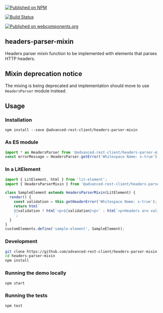 [![Published on NPM](https://img.shields.io/npm/v/@advanced-rest-client/headers-parser-mixin.svg)](https://www.npmjs.com/package/@advanced-rest-client/headers-parser-mixin)

[![Build Status](https://travis-ci.com/advanced-rest-client/headers-parser-mixin.svg)](https://travis-ci.com/advanced-rest-client/headers-parser-mixin)

[![Published on webcomponents.org](https://img.shields.io/badge/webcomponents.org-published-blue.svg)](https://www.webcomponents.org/element/advanced-rest-client/headers-parser-mixin)

## headers-parser-mixin

Headers parser mixin function to be implemented with elements that parses HTTP headers.

## Mixin deprecation notice

The mixing is being deprecated and implementation should move to use `HeadersParser` module instead.

## Usage

### Installation
```
npm install --save @advanced-rest-client/headers-parser-mixin
```

### As ES module

```js
import * as HeadersParser from '@advanced-rest-client/headers-parser-mixin';
const errorMessage = HeadersParser.getError('Whitespace Name: x-true');
```

### In a LitElement

```js
import { LitElement, html } from 'lit-element';
import { HeadersParserMixin } from '@advanced-rest-client/headers-parser-mixin';

class SampleElement extends HeadersParserMixin(LitElement) {
  render() {
    const validation = this.getHeaderError('Whitespace Name: x-true');
    return html`
    ${validation ? html`<p>${validation}<p>` : html`<p>Headers are valid</p>`}
    `;
  }
}
customElements.define('sample-element', SampleElement);
```

### Development

```sh
git clone https://github.com/advanced-rest-client/headers-parser-mixin
cd headers-parser-mixin
npm install
```

### Running the demo locally

```sh
npm start
```

### Running the tests

```sh
npm test
```
